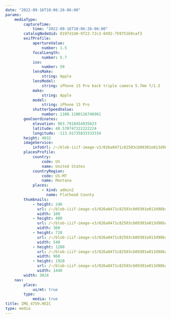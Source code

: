 ```yaml
---
date: "2022-09-16T10:06:26-06:00"
params:
    mediaType:
        captureTime:
            time: "2022-09-16T10:06:26-06:00"
        catalogNodeUid: 0197d140-9f22-72c3-8492-759751b9caf3
        exifProfile:
            apertureValue:
                number: 1.5
            focalLength:
                number: 5.7
            iso:
                number: 50
            lensMake:
                string: Apple
            lensModel:
                string: iPhone 13 Pro back triple camera 5.7mm f/1.5
            make:
                string: Apple
            model:
                string: iPhone 13 Pro
            shutterSpeedValue:
                number: 1100.1100116746961
        geoCoordinates:
            elevation: 963.7918454935623
            latitude: 48.570747222222224
            longitude: -113.91735833333334
        height: 4032
        imageService:
            infoUrl: /~/blob-iiif-image-v3/026a0471c82503cb09301e013d98bac0f1f44d0bdb44ffe44d7559e1b352e74e/info.json
        placesProfile:
            country:
                code: US
                name: United States
            countryRegion:
                code: US-MT
                name: Montana
            places:
                - kind: admin2
                  name: Flathead County
        thumbnails:
            - height: 240
              url: /~/blob-iiif-image-v3/026a0471c82503cb09301e013d98bac0f1f44d0bdb44ffe44d7559e1b352e74e/full/180%2C240/0/default.jpg
              width: 180
            - height: 480
              url: /~/blob-iiif-image-v3/026a0471c82503cb09301e013d98bac0f1f44d0bdb44ffe44d7559e1b352e74e/full/360%2C480/0/default.jpg
              width: 360
            - height: 720
              url: /~/blob-iiif-image-v3/026a0471c82503cb09301e013d98bac0f1f44d0bdb44ffe44d7559e1b352e74e/full/540%2C720/0/default.jpg
              width: 540
            - height: 1280
              url: /~/blob-iiif-image-v3/026a0471c82503cb09301e013d98bac0f1f44d0bdb44ffe44d7559e1b352e74e/full/960%2C1280/0/default.jpg
              width: 960
            - height: 1920
              url: /~/blob-iiif-image-v3/026a0471c82503cb09301e013d98bac0f1f44d0bdb44ffe44d7559e1b352e74e/full/1440%2C1920/0/default.jpg
              width: 1440
        width: 3024
    nav:
        place:
            us/mt: true
        type:
            media: true
title: IMG_4759.HEIC
type: media
---
```

